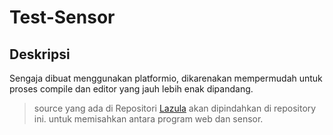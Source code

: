 # **Test-Sensor**
## Deskripsi
Sengaja dibuat menggunakan platformio, dikarenakan mempermudah untuk proses compile dan editor yang jauh lebih enak dipandang.

> source yang ada di Repositori [Lazula](https://github.com/mubarakabaz/Lazula) akan dipindahkan di repository ini. untuk memisahkan antara program web dan sensor.
